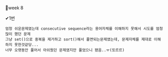📝week 8

✔1번

    엄청 쉬운문제였는데 consecutive sequence라는 용어자체를 이해하지 못해서 시도를 엄청 많이 했던 문제
    그냥 set()으로 중복을 제거하고 sort()해서 풀면되는문제였는데, 문제자체를 제대로 이해하지 못한것같당...
    너무 오랫동안 풀어서 아쉬웠던 문제였지만 풀었으니 됐음..ㅠ(또르르)
